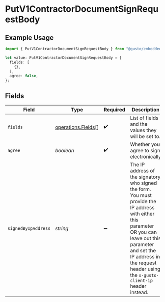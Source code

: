 # PutV1ContractorDocumentSignRequestBody

## Example Usage

```typescript
import { PutV1ContractorDocumentSignRequestBody } from "@gusto/embedded-api/models/operations/putv1contractordocumentsign.js";

let value: PutV1ContractorDocumentSignRequestBody = {
  fields: [
    {},
  ],
  agree: false,
};
```

## Fields

| Field                                                                                                                                                                                                                                          | Type                                                                                                                                                                                                                                           | Required                                                                                                                                                                                                                                       | Description                                                                                                                                                                                                                                    |
| ---------------------------------------------------------------------------------------------------------------------------------------------------------------------------------------------------------------------------------------------- | ---------------------------------------------------------------------------------------------------------------------------------------------------------------------------------------------------------------------------------------------- | ---------------------------------------------------------------------------------------------------------------------------------------------------------------------------------------------------------------------------------------------- | ---------------------------------------------------------------------------------------------------------------------------------------------------------------------------------------------------------------------------------------------- |
| `fields`                                                                                                                                                                                                                                       | [operations.Fields](../../models/operations/fields.md)[]                                                                                                                                                                                       | :heavy_check_mark:                                                                                                                                                                                                                             | List of fields and the values they will be set to.                                                                                                                                                                                             |
| `agree`                                                                                                                                                                                                                                        | *boolean*                                                                                                                                                                                                                                      | :heavy_check_mark:                                                                                                                                                                                                                             | Whether you agree to sign electronically                                                                                                                                                                                                       |
| `signedByIpAddress`                                                                                                                                                                                                                            | *string*                                                                                                                                                                                                                                       | :heavy_minus_sign:                                                                                                                                                                                                                             | The IP address of the signatory who signed the form. You must provide the IP address with either this parameter OR you can leave out this parameter and set the IP address in the request header using the `x-gusto-client-ip` header instead. |